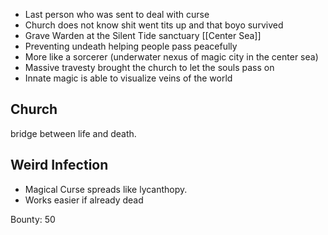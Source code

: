 - Last person who was sent to deal with curse
- Church does not know shit went tits up and that boyo survived
- Grave Warden at the Silent Tide sanctuary [[Center Sea]] 
- Preventing undeath helping people pass peacefully 
- More like a sorcerer (underwater nexus of magic city in the center sea)
- Massive travesty brought the church to let the souls pass on
- Innate magic is able to visualize veins of the world

## Church
bridge between life and death.

## Weird Infection
- Magical Curse spreads like lycanthopy.
- Works easier if already dead

Bounty: 50